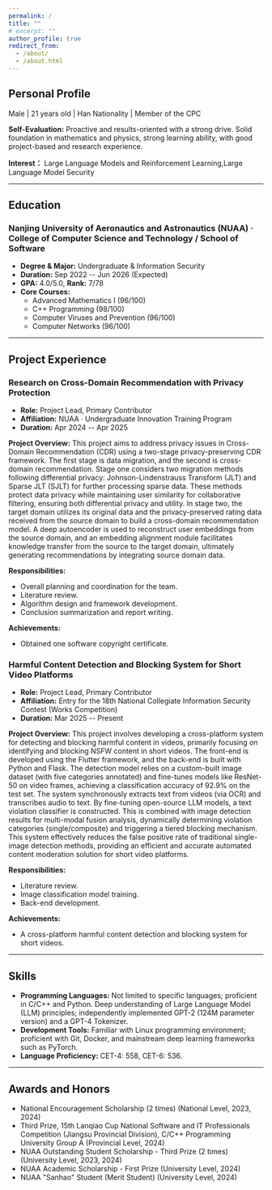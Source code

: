 ```yaml
---
permalink: /
title: ""
# excerpt: ""
author_profile: true
redirect_from: 
  - /about/
  - /about.html
---
```


## Personal Profile

Male | 21 years old | Han Nationality | Member of the CPC

**Self-Evaluation:** Proactive and results-oriented with a strong drive. Solid foundation in mathematics and physics, strong learning ability, with good project-based and research experience.

**Interest：** Large Language Models and Reinforcement Learning,Large Language Model Security

---

## Education
### Nanjing University of Aeronautics and Astronautics (NUAA) · College of Computer Science and Technology / School of Software

*   **Degree & Major:** Undergraduate   &   Information Security
*   **Duration:** Sep 2022 -- Jun 2026 (Expected)
*   **GPA:** 4.0/5.0, **Rank:** 7/78
*   **Core Courses:**
    *   Advanced Mathematics I (96/100)
    *   C++ Programming (98/100)
    *   Computer Viruses and Prevention (96/100)
    *   Computer Networks (96/100)

---

## Project Experience
### Research on Cross-Domain Recommendation with Privacy Protection

*   **Role:** Project Lead, Primary Contributor
*   **Affiliation:** NUAA · Undergraduate Innovation Training Program
*   **Duration:** Apr 2024 -- Apr 2025

**Project Overview:**
This project aims to address privacy issues in Cross-Domain Recommendation (CDR) using a two-stage privacy-preserving CDR framework. The first stage is data migration, and the second is cross-domain recommendation. Stage one considers two migration methods following differential privacy: Johnson-Lindenstrauss Transform (JLT) and Sparse JLT (SJLT) for further processing sparse data. These methods protect data privacy while maintaining user similarity for collaborative filtering, ensuring both differential privacy and utility. In stage two, the target domain utilizes its original data and the privacy-preserved rating data received from the source domain to build a cross-domain recommendation model. A deep autoencoder is used to reconstruct user embeddings from the source domain, and an embedding alignment module facilitates knowledge transfer from the source to the target domain, ultimately generating recommendations by integrating source domain data.

**Responsibilities:**

*   Overall planning and coordination for the team.
*   Literature review.
*   Algorithm design and framework development.
*   Conclusion summarization and report writing.

**Achievements:**

*   Obtained one software copyright certificate.

### Harmful Content Detection and Blocking System for Short Video Platforms

*   **Role:** Project Lead, Primary Contributor
*   **Affiliation:** Entry for the 18th National Collegiate Information Security Contest (Works Competition)
*   **Duration:** Mar 2025 -- Present

**Project Overview:**
This project involves developing a cross-platform system for detecting and blocking harmful content in videos, primarily focusing on identifying and blocking NSFW content in short videos. The front-end is developed using the Flutter framework, and the back-end is built with Python and Flask. The detection model relies on a custom-built image dataset (with five categories annotated) and fine-tunes models like ResNet-50 on video frames, achieving a classification accuracy of 92.9% on the test set. The system synchronously extracts text from videos (via OCR) and transcribes audio to text. By fine-tuning open-source LLM models, a text violation classifier is constructed. This is combined with image detection results for multi-modal fusion analysis, dynamically determining violation categories (single/composite) and triggering a tiered blocking mechanism. This system effectively reduces the false positive rate of traditional single-image detection methods, providing an efficient and accurate automated content moderation solution for short video platforms.

**Responsibilities:**

*   Literature review.
*   Image classification model training.
*   Back-end development.

**Achievements:**

*   A cross-platform harmful content detection and blocking system for short videos.

---

## Skills

*   **Programming Languages:** Not limited to specific languages; proficient in C/C++ and Python. Deep understanding of Large Language Model (LLM) principles; independently implemented GPT-2 (124M parameter version) and a GPT-4 Tokenizer.
*   **Development Tools:** Familiar with Linux programming environment; proficient with Git, Docker, and mainstream deep learning frameworks such as PyTorch.
*   **Language Proficiency:** CET-4: 558, CET-6: 536.

---

## Awards and Honors

*   National Encouragement Scholarship (2 times) (National Level, 2023, 2024)
*   Third Prize, 15th Lanqiao Cup National Software and IT Professionals Competition (Jiangsu Provincial Division), C/C++ Programming University Group A (Provincial Level, 2024)
*   NUAA Outstanding Student Scholarship - Third Prize (2 times) (University Level, 2023, 2024)
*   NUAA Academic Scholarship - First Prize (University Level, 2024)
*   NUAA "Sanhao" Student (Merit Student) (University Level, 2024)
